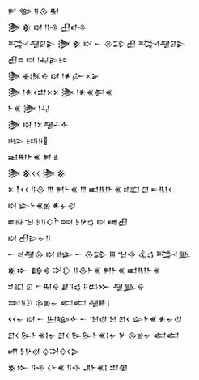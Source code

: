 <div class='block'>
<div class='line'>𒂍 𒀲 𒀀𒊮 𒊑</div>
<div class='line'>𒋦 𒆜 𒊭 𒀀𒈾 𒌷𒁀𒈾</div>
<div class='line'>𒅋𒆷𒆪𒉌 𒋦 𒆜 𒊭 𒀸 𒊮𒁉𒌷 𒅋𒆷𒆪𒉌</div>
<div class='line'>𒌷𒊺 𒊭 𒁹𒄷𒉌𒄿</div>
<div class='line'>𒋦 𒈬𒍮𒀪 𒊭 𒁹𒀭𒅎𒉽𒅕</div>
<div class='line'>𒋦 𒁹𒀭𒌋𒄥𒉽𒉽 𒋦 𒁹𒀭𒌍𒀳𒌍</div>
<div class='line'>𒈨𒌍 𒋦 𒁹𒄷</div>
<div class='line'>𒋦 𒊭 𒁹𒉽𒆷𒈦𒅆</div>
<div class='line'>𒈗 𒅀𒀀</div>
<div class='line'>𒀜𒊑𒈨𒌍 𒂍 𒑑</div>
<div class='line'>𒋦 𒆜𒌋𒌋 𒋦 𒆜</div>
<div class='line'>𒉽 𒐕𒌋𒌋 𒀀𒊮 𒐈 𒂍𒈨𒌍 𒐈 𒀜𒊑𒈨𒌍 𒄑𒊬 𒇥 𒋰𒊑𒌋</div>
<div class='line'>𒊭 𒇽𒈨𒌍𒂊 𒀭𒉡𒋼</div>
<div class='line'>𒌑𒄫𒈠 𒊩𒀀𒄭𒋻𒇷 𒊩𒃻𒌓 𒊭 𒉠𒌷</div>
<div class='line'>𒊭 𒌷𒉌𒉡𒀀</div>
<div class='line'>𒀸 𒁀𒆷𒁲 𒊭 𒈗 𒀸 𒊮𒁉 𒐋 𒈠𒈾 𒆬𒌓 𒅋𒆥</div>
<div class='line'>𒆜𒁍 𒂵𒄯 𒋫𒁷 𒀀𒊮𒈨𒌍 𒂍𒈨𒌍 𒀜𒊑𒈨𒌍</div>
<div class='line'>𒄑𒊬 𒇥 𒋰𒊑𒀪 𒋗𒀀𒌓 𒍝𒆗𒁍 𒆷𒆥𒀪</div>
<div class='line'>𒌅𒀀𒊒 𒁲𒂊𒉡 𒅗𒅗 𒆷𒀾𒋙</div>
<div class='line'>𒌋𒌋𒉡 𒊭 𒀸 𒌨𒆧𒅆 𒀸 𒈠𒋼𒈠 𒇻𒌋 𒇽𒈨𒌍 𒀭𒉡𒋼</div>
<div class='line'>𒇻𒌋 𒌉𒈨𒌍𒋙𒉡 𒇻𒌋 𒌉𒌉𒈨𒌍𒋙𒉡 𒃻 𒁲𒂊𒉡 𒅗𒅗</div>
<div class='line'>𒋬 𒊩𒃻𒋼 𒌒𒋫𒀪𒌋𒉌</div>
<div class='line'>𒆜𒁍 𒀀𒈾 𒌋𒈨𒌍 𒀀𒈾 𒂗𒈨𒌍𒋙 𒄥𒊏</div>
</div>